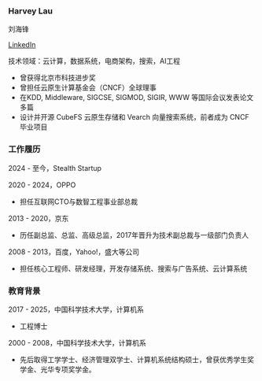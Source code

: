 ### Harvey Lau

刘海锋 

[LinkedIn](https://www.linkedin.com/in/haifeng-liu)

技术领域：云计算，数据系统，电商架构，搜索，AI工程
* 曾获得北京市科技进步奖
* 曾担任云原生计算基金会（CNCF）全球理事
* 在KDD, Middleware, SIGCSE, SIGMOD, SIGIR, WWW 等国际会议发表论文多篇
* 设计并开源 CubeFS 云原生存储和 Vearch 向量搜索系统，前者成为 CNCF 毕业项目

### 工作履历

2024 - 至今，Stealth Startup

2020 - 2024，OPPO
* 担任互联网CTO与数智工程事业部总裁

2013 - 2020，京东
* 历任副总监、总监、高级总监，2017年晋升为技术副总裁与一级部门负责人

2008 - 2013，百度，Yahoo!，盛大等公司
* 担任核心工程师、研发经理，开发存储系统、搜索与广告系统、云计算系统

### 教育背景

2017 - 2025，中国科学技术大学，计算机系
* 工程博士

2000 - 2008，中国科学技术大学，计算机系
* 先后取得工学学士、经济管理双学士、计算机系统结构硕士，曾获优秀学生奖学金、光华专项奖学金。
